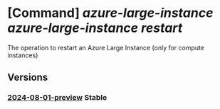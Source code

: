 # [Command] _azure-large-instance azure-large-instance restart_

The operation to restart an Azure Large Instance (only for compute instances)

## Versions

### [2024-08-01-preview](/Resources/mgmt-plane/L3N1YnNjcmlwdGlvbnMve30vcmVzb3VyY2Vncm91cHMve30vcHJvdmlkZXJzL21pY3Jvc29mdC5henVyZWxhcmdlaW5zdGFuY2UvYXp1cmVsYXJnZWluc3RhbmNlcy97fS9yZXN0YXJ0/2024-08-01-preview.xml) **Stable**

<!-- mgmt-plane /subscriptions/{}/resourcegroups/{}/providers/microsoft.azurelargeinstance/azurelargeinstances/{}/restart 2024-08-01-preview -->
